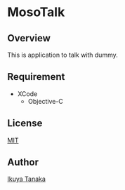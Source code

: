 # MosoTalk

## Overview
This is application to talk with dummy.

## Requirement
- XCode
  - Objective-C

## License
[MIT](https://github.com/i-tanaka730/MosoTalk/blob/main/LICENSE)

## Author
[Ikuya Tanaka](https://github.com/i-tanaka730)
